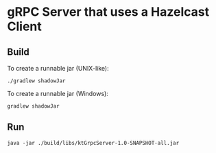 # gRPC Server that uses a Hazelcast Client

## Build

To create a runnable jar (UNIX-like):

    ./gradlew shadowJar

To create a runnable jar (Windows):

    gradlew shadowJar

## Run

    java -jar ./build/libs/ktGrpcServer-1.0-SNAPSHOT-all.jar

